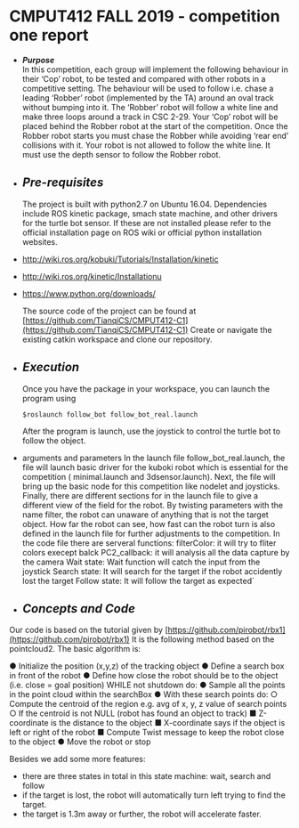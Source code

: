 ﻿# CMPUT412 FALL 2019 - competition one report


- ***Purpose***  
	     In this competition, each group will implement the following behaviour in their ‘Cop’ robot, to be tested and compared with other robots in a competitive setting. The behaviour will be used to follow i.e. chase a leading ‘Robber’ robot (implemented by the TA) around an oval track without bumping into it. The ‘Robber’ robot will follow a white line and make three loops around a track in CSC 2-29. Your ‘Cop’ robot will be placed behind the Robber robot at the start of the competition. Once the Robber robot starts you must chase the Robber while avoiding ‘rear end’ collisions with it. Your robot is not allowed to follow the white line. It must use the depth sensor to follow the Robber robot.
	     
- ***Pre-requisites***
	- 
	The project is built with python2.7 on Ubuntu 16.04.
	Dependencies include ROS kinetic package, smach state machine, and other drivers for the turtle bot sensor. If these are not installed please refer to the official installation page on ROS wiki or official python installation websites.
	
- http://wiki.ros.org/kobuki/Tutorials/Installation/kinetic
- http://wiki.ros.org/kinetic/Installationu 
- https://www.python.org/downloads/

	The source code of the project can be found at [https://github.com/TianqiCS/CMPUT412-C1](https://github.com/TianqiCS/CMPUT412-C1)
	Create or navigate the existing catkin workspace and clone our repository.

-  ***Execution***
	- 
	Once you have the package in your workspace, you can launch the program using 
	```
	$roslaunch follow_bot follow_bot_real.launch
	```
	After the program is launch, use the joystick to control the turtle bot to follow the object.
- arguments and parameters
	In the launch file follow_bot_real.launch, the file will launch basic driver for the kuboki robot which is essential for the competition ( minimal.launch and 3dsensor.launch). Next, the file will bring up the basic node for this competition like nodelet and joysticks. Finally, there are different sections for in the launch file to give a different view of the field for the robot. By twisting parameters with the name filter, the robot can unaware of anything that is not the target object. How far the robot can see, how fast can the robot turn is also defined in the launch file for further adjustments to the competition.
	In the code file there are serveral functions:
filterColor: it will try to fliter colors execept balck
PC2_callback: it will analysis all the data capture by the camera
Wait state: Wait function will catch the input from the joystick
Search state: It will search for the target if the robot accidently lost the target
Follow state: It will follow the target as expected`
 



- ***Concepts and Code***
	- 
Our code is based on the tutorial given by [https://github.com/pirobot/rbx1](https://github.com/pirobot/rbx1)
It is the following method based on the pointcloud2. The basic algorithm is:

● Initialize the position (x,y,z) of the tracking object
● Define a search box in front of the robot
● Define how close the robot should be to the object (i.e. close = goal position)
WHILE not shutdown do:
● Sample all the points in the point cloud within the searchBox
● With these search points do:
○ Compute the centroid of the region e.g. avg of x, y,  z value of search
points
○ If the centroid is not NULL (robot has found an object to track)
■ Z-coordinate is the distance to the object
■ X-coordinate says if the object is left or right of the robot
■ Compute Twist message to keep the robot close to the object
● Move the robot or stop

Besides we add some more features:
- there are three states in total in this state machine: wait, search and follow 
- if the target is lost, the robot will automatically turn left trying to find the target.
- the target is 1.3m away or further, the robot will accelerate faster.

